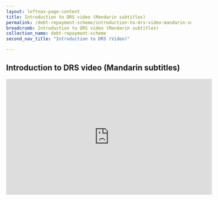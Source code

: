 ```yaml
---
layout: leftnav-page-content
title: Introduction to DRS video (Mandarin subtitles)
permalink: /debt-repayment-scheme/introduction-to-drs-video-mandarin-subtitles/
breadcrumb: Introduction to DRS video (Mandarin subtitles)
collection_name: debt-repayment-scheme
second_nav_title: "Introduction to DRS (Video)"

---
```


Introduction to DRS video (Mandarin subtitles)
---
<div class="bp-youtube">
  <iframe width="560" height="315" src="https://www.youtube.com/embed/AT3dvwVU7Fc" frameborder="0" allow="accelerometer; autoplay; encrypted-media; gyroscope; picture-in-picture" allowfullscreen></iframe>
</div>
